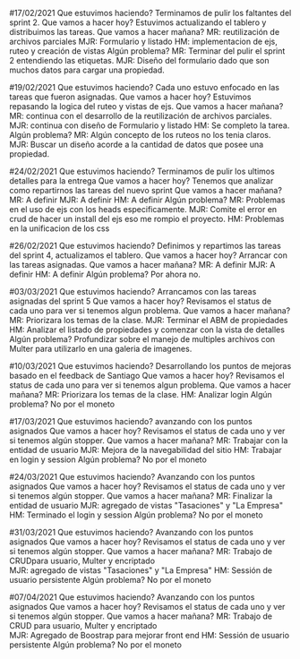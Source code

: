 #17/02/2021
Que estuvimos haciendo?
Terminamos de pulir los faltantes del sprint 2.
Que vamos a hacer hoy? 
Estuvimos actualizando el tablero y distribuimos las tareas.
Que vamos a hacer mañana?
MR: reutilización de archivos parciales
MJR: Formulario y listado 
HM: implementacion de ejs, ruteo y creación de vistas
Algún problema?
MR: Terminar del pulir el sprint 2 entendiendo las etiquetas. 
MJR: Diseño del formulario dado que son muchos datos para cargar una propiedad.

#19/02/2021
Que estuvimos haciendo?
Cada uno estuvo enfocado en las tareas que fueron asignadas.
Que vamos a hacer hoy? 
Estuvimos repasando la logica del ruteo y vistas de ejs.
Que vamos a hacer mañana?
MR:  continua con el desarrollo de la reutilización de archivos parciales.
MJR: continua con diseño de Formulario y listado 
HM: Se completo la tarea.
Algún problema?
MR: Algún concepto de los ruteos no los tenia claros.
MJR: Buscar un diseño acorde a la cantidad de datos que posee una propiedad.

#24/02/2021
Que estuvimos haciendo?
Terminamos de pulir los ultimos detalles para la entrega
Que vamos a hacer hoy? 
Tenemos que analizar como repartirnos las tareas del nuevo sprint
Que vamos a hacer mañana?
MR:  A definir
MJR: A definir
HM: A definir
Algún problema?
MR: Problemas en el uso de ejs con los heads especificamente.
MJR: Comite el error en crud de hacer un install del ejs eso me rompio el proyecto.
HM: Problemas en la unificacion de los css

#26/02/2021
Que estuvimos haciendo?
Definimos y repartimos las tareas del sprint 4, actualizamos el tablero.
Que vamos a hacer hoy? 
Arrancar con las tareas asignadas.
Que vamos a hacer mañana?
MR:  A definir
MJR: A definir
HM: A definir
Algún problema?
Por ahora no.

#03/03/2021
Que estuvimos haciendo?
Arrancamos con las tareas asignadas del sprint 5
Que vamos a hacer hoy? 
Revisamos el status de cada uno para ver si tenemos algun problema.
Que vamos a hacer mañana?
MR: Priorizara los temas de la clase. 
MJR: Terminar el ABM de propiedades
HM: Analizar el listado de propiedades y comenzar con la vista de detalles
Algún problema?
Profundizar sobre el manejo de multiples archivos con Multer para utilizarlo en una galeria de imagenes.

#10/03/2021
Que estuvimos haciendo?
Desarrollando los puntos de mejoras basado en el feedback de Santiago
Que vamos a hacer hoy? 
Revisamos el status de cada uno para ver si tenemos algun problema.
Que vamos a hacer mañana?
MR: Priorizara los temas de la clase. 
HM: Analizar login
Algún problema?
No por el moneto

#17/03/2021
Que estuvimos haciendo?
avanzando con los puntos asignados
Que vamos a hacer hoy? 
Revisamos el status de cada uno y ver si tenemos algún stopper.
Que vamos a hacer mañana?
MR: Trabajar con la entidad de usuario 
MJR: Mejora de la navegabilidad del sitio
HM: Trabajar en login y session
Algún problema?
No por el moneto

#24/03/2021
Que estuvimos haciendo?
Avanzando con los puntos asignados
Que vamos a hacer hoy? 
Revisamos el status de cada uno y ver si tenemos algún stopper.
Que vamos a hacer mañana?
MR: Finalizar la entidad de usuario 
MJR: agregado de vistas "Tasaciones" y "La Empresa"
HM: Terminado el login y session
Algún problema?
No por el moneto

#31/03/2021
Que estuvimos haciendo?
Avanzando con los puntos asignados
Que vamos a hacer hoy? 
Revisamos el status de cada uno y ver si tenemos algún stopper.
Que vamos a hacer mañana?
MR: Trabajo de CRUDpara usuario, Multer y encriptado  
MJR: agregado de vistas "Tasaciones" y "La Empresa"
HM: Sessión de usuario persistente
Algún problema?
No por el moneto

#07/04/2021
Que estuvimos haciendo?
Avanzando con los puntos asignados
Que vamos a hacer hoy? 
Revisamos el status de cada uno y ver si tenemos algún stopper.
Que vamos a hacer mañana?
MR: Trabajo de CRUD para usuario, Multer y encriptado  
MJR: Agregado de Boostrap para mejorar front end
HM: Sessión de usuario persistente
Algún problema?
No por el moneto